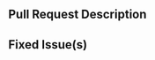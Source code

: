 <!-- Thanks for sending a pull request! Please check out our contribution guidelines: -->
<!-- https://github.com/Consensys/doc.dummy/blob/master/CONTRIBUTING.md -->

## Pull Request Description

## Fixed Issue(s)
<!-- Please link to fixed issue(s) here using format: fixes #<Github issue number> -->
<!-- Example: "fixes #1234" -->
